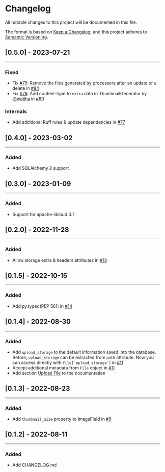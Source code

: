 # Changelog
All notable changes to this project will be documented in this file.

The format is based on [Keep a Changelog](https://keepachangelog.com/en/1.0.0/),
and this project adheres to [Semantic Versioning](https://semver.org/spec/v2.0.0.html).

## [0.5.0] - 2023-07-21

---

### Fixed

* Fix [#79](https://github.com/jowilf/sqlalchemy-file/issues/79): Remove the files generated by processors after an
  update or a delete
  in [#84](https://github.com/jowilf/sqlalchemy-file/pull/84)
* Fix [#78](https://github.com/jowilf/sqlalchemy-file/issues/78): Add content-type to `extra` data in ThumbnailGenerator
  by [@wojtha](https://github.com/wojtha)
  in [#80](https://github.com/jowilf/sqlalchemy-file/pull/80)

### Internals

* Add additional Ruff rules & update dependencies in [#77](https://github.com/jowilf/sqlalchemy-file/pull/77)

## [0.4.0] - 2023-03-02

---
### Added

- Add SQLAlchemy 2 support

## [0.3.0] - 2023-01-09

---
### Added

- Support for apache-libloud 3.7


## [0.2.0] - 2022-11-28

---
### Added

- Allow storage extra & headers attributes in [#18](https://github.com/jowilf/sqlalchemy-file/pull/18)


## [0.1.5] - 2022-10-15

---

### Added

- Add py.typed(PEP 561) in [#14](https://github.com/jowilf/sqlalchemy-file/pull/14)

## [0.1.4] - 2022-08-30

---

### Added

- Add `upload_storage` to the default information saved into the database. Before, `upload_storage` can be extracted
  from `path` attribute. Now you can access directly with `file['upload_storage']` in [#11](https://github.com/jowilf/sqlalchemy-file/pull/11)
- Accept additional metadata from `File` object in [#11](https://github.com/jowilf/sqlalchemy-file/pull/11)
- Add section [Upload File](https://jowilf.github.io/sqlalchemy-file/tutorial/using-files-in-models/#upload-file) to the
  documentation

## [0.1.3] - 2022-08-23

---

### Added
- Add `thumbnail_size` property to ImageField in [#9](https://github.com/jowilf/sqlalchemy-file/pull/9)

## [0.1.2] - 2022-08-11

---

### Added
- Add CHANGELOG.md
